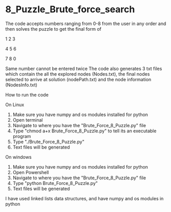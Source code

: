 # 8_Puzzle_Brute_force_search

The code accepts numbers ranging from 0-8 from the user in any order and then solves the puzzle to get the final form of 

1 2 3

4 5 6

7 8 0

Same number cannot be entered twice
The code also generates 3 txt files which contain the all the explored nodes (Nodes.txt), the final nodes selected to arrive at solution (nodePath.txt) and the node information (NodesInfo.txt)

How to run the code 

On Linux 

1. Make sure you have numpy and os modules installed for python 
2. Open terminal 
3. Navigate to where you have the "Brute_Force_8_Puzzle.py" file 
4. Type "chmod a+x Brute_Force_8_Puzzle.py" to tell its an executable program
5. Type "./Brute_Force_8_Puzzle.py"
6. Text files will be generated 

On windows 

1. Make sure you have numpy and os modules installed for python
2. Open Powershell 
3. Navigate to where you have the "Brute_Force_8_Puzzle.py" file 
4. Type "python Brute_Force_8_Puzzle.py"
5. Text files will be generated 

I have used linked lists data structures, and have numpy and os modules in python 
